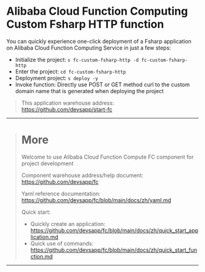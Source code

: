 # Alibaba Cloud Function Computing Custom Fsharp HTTP function

You can quickly experience one-click deployment of a Fsharp application on Alibaba Cloud Function Computing Service in just a few steps:

- Initialize the project: `s fc-custom-fsharp-http -d fc-custom-fsharp-http`
- Enter the project: `cd fc-custom-fsharp-http`
- Deployment project: `s deploy -y`
- Invoke function: Directly use POST or GET method curl to the custom domain name that is generated when deploying the project

> This application warehouse address: https://github.com/devsapp/start-fc

------------------------------------
> # More
> Welcome to use Alibaba Cloud Function Compute FC component for project development
> 
> Component warehouse address/help document: https://github.com/devsapp/fc
> 
> Yaml reference documentation: https://github.com/devsapp/fc/blob/main/docs/zh/yaml.md
> 
> Quick start:
>   - Quickly create an application: https://github.com/devsapp/fc/blob/main/docs/zh/quick_start_application.md
>   - Quick use of commands: https://github.com/devsapp/fc/blob/main/docs/zh/quick_start_function.md
------------------------------------
